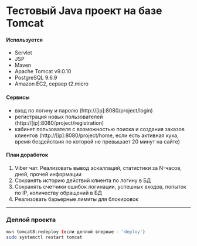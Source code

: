 # Тестовый Java проект на базе Tomcat


#### Используется
 - Servlet 
 - JSP
 - Maven
 - Apache Tomcat v9.0.10
 - PostgreSQL 9.6.9
 - Amazon EC2, сервер t2.micro
 
#### Сервисы
 - вход по логину и паролю (http://[ip]:8080/project/login)
 - регистрация новых пользователей (http://[ip]:8080/project/registration)
 - кабинет пользователя с возможностью поиска и создания заказов клиентов (http://[ip]:8080/project/home, если есть активная кука, время бездействия по которой не превышает 20 минут на сайте)

#### План доработок
1. Viber чат. Реализовать вывод эскаллаций, статистики за N-часов, дней, прочей информации
2. Сохранять историю действий клиента по логину в БД
3. Сохранять счетчики ошибок логинации, успешных входов, попыток по IP, количеству обращений в БД
4. Реализовать барьерные лимиты для блокировок

________________________________
### Деплой проекта
```sh
mvn tomcat8:redeploy (если деплой впервые - 'deploy')
sudo systemctl restart tomcat
```
